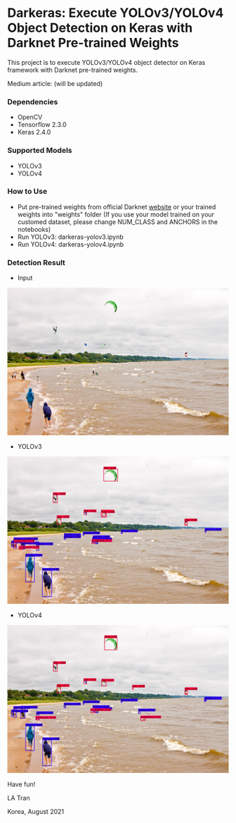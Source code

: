 # Darkeras: Execute YOLOv3/YOLOv4 Object Detection on Keras with Darknet Pre-trained Weights

This project is to execute YOLOv3/YOLOv4 object detector on Keras framework with Darknet pre-trained weights.

Medium article: (will be updated)

### Dependencies
- OpenCV
- Tensorflow 2.3.0
- Keras 2.4.0

### Supported Models
- YOLOv3
- YOLOv4

### How to Use
- Put pre-trained weights from official Darknet [website](https://pjreddie.com/darknet/yolo/) or your trained weights into "weights" folder (If you use your model trained on your customed dataset, please change NUM_CLASS and ANCHORS in the notebooks)
- Run YOLOv3: darkeras-yolov3.ipynb
- Run YOLOv4: darkeras-yolov4.ipynb

### Detection Result
- Input
<img src="docs/kite.jpg" width="800">

- YOLOv3
<img src="docs/detections_yolov3.jpg" width="800">

- YOLOv4
<img src="docs/detections.jpg" width="800">




Have fun!

LA Tran

Korea, August 2021
